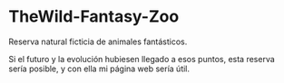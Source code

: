 # TheWild-Fantasy-Zoo
Reserva natural ficticia de animales fantásticos.

Si el futuro y la evolución hubiesen llegado a esos puntos, esta reserva sería posible, y con ella mi página web sería útil.
